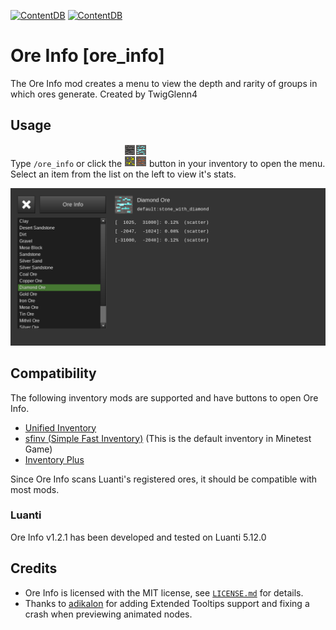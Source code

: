 [![ContentDB](https://content.luanti.org/packages/TwigGlenn4/ore_info/shields/title/)](https://content.luanti.org/packages/TwigGlenn4/ore_info/)
[![ContentDB](https://content.luanti.org/packages/TwigGlenn4/ore_info/shields/downloads/)](https://content.luanti.org/packages/TwigGlenn4/ore_info/)

# Ore Info [ore_info]

The Ore Info mod creates a menu to view the depth and rarity of groups in which ores generate.
Created by TwigGlenn4 

## Usage
Type `/ore_info` or click the ![Ore Info](textures/ore_info_button.png) button in your inventory to open the menu.
Select an item from the list on the left to view it's stats.

![Diamond Ore Stats](screenshot.png)

## Compatibility
The following inventory mods are supported and have buttons to open Ore Info.
* [Unified Inventory](https://content.luanti.org/packages/RealBadAngel/unified_inventory/)
* [sfinv (Simple Fast Inventory)](https://content.luanti.org/packages/rubenwardy/sfinv/) (This is the default inventory in Minetest Game)
* [Inventory Plus](https://content.luanti.org/packages/TenPlus1/inventory_plus/)

Since Ore Info scans Luanti's registered ores, it should be compatible with most mods.

### Luanti
Ore Info v1.2.1 has been developed and tested on Luanti 5.12.0

## Credits

* Ore Info is licensed with the MIT license, see [`LICENSE.md`](LICENSE.md) for details.
* Thanks to [adikalon](https://github.com/adikalon) for adding Extended Tooltips support and fixing a crash when previewing animated nodes.
